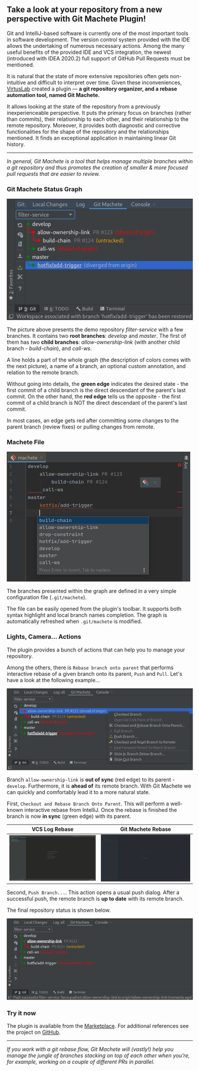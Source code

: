 ## Take a look at your repository from a new perspective with Git Machete Plugin!

Git and IntelliJ-based software is currently one of the most important tools in software development.
The version control system provided with the IDE allows the undertaking of numerous necessary actions. 
Among the many useful benefits of the provided IDE and VCS integration,
the newest (introduced with IDEA 2020.2) full support of GitHub Pull Requests must be mentioned.


It is natural that the state of more extensive repositories often gets non-intuitive and difficult to interpret over time.
Given these inconveniences, [VirtusLab](https://virtuslab.com/) created a plugin  — 
**a git repository organizer, and a rebase automation tool, named Git Machete.**


It allows looking at the state of the repository from a previously inexperienceable perspective.
It puts the primary focus on branches (rather than commits), their relationship to each other, 
and their relationship to the remote repository. 
Moreover, it provides both diagnostic and corrective functionalities 
for the shape of the repository and the relationships mentioned. 
It finds an exceptional application in maintaining linear Git history.

---
_In general, Git Machete is a tool that helps manage multiple branches within a git repository 
and thus promotes the creation of smaller &amp; more focused pull requests that are easier to review._


### Git Machete Status Graph

![Git Machete Tab with demo repository](gmt_dark.png "Git Machete Tab")

The picture above presents the demo repository _filter-service_ with a few branches.
It contains two **root branches**: _develop_ and _master_. 
The first of them has two **child branches**: _allow-ownership-link_ 
(with another child branch - _build-chain_), and _call-ws_.

A line holds a part of the whole graph (the description of colors comes with the next picture),
a name of a branch, an optional custom annotation, and relation to the remote branch. 


Without going into details, the **green edge** indicates the desired state -
the first commit of a child branch is the direct descendant of the parent's last commit.
On the other hand, the **red edge** tells us the opposite -
the first commit of a child branch is NOT the direct descendant of the parent's last commit.


In most cases, an edge gets red after committing some changes to the parent branch (review fixes)
or pulling changes from remote.

### Machete File

![Machete file](machete-file_dark.png "Machete file")

The branches presented within the graph are defined in a very simple configuration file (`.git/machete`).

The file can be easily opened from the plugin's toolbar.
It supports both syntax highlight and local branch names completion.
The graph is automatically refreshed when `.git/machete` is modified.

### Lights, Camera... Actions

The plugin provides a bunch of actions that can help you to manage your repository.

Among the others, there is `Rebase branch onto parent` 
that performs interactive rebase of a given branch onto its parent, `Push` and `Pull`.
Let's have a look at the following example...

![Git Machete - Actions](actions-before_dark.png "Git Machete - Actions - Before")


Branch `allow-ownership-link` is **out of sync** (red edge) to its parent - `develop`.
Furthermore, it is **ahead of** its remote branch.
With Git Machete we can quickly and comfortably lead it to a more natural state. 


First, `Checkout and Rebase Branch Onto Parent`.
This will perform a well-known interactive rebase from IntelliJ.
Once the rebase is finished the branch is now **in sync** (green edge) with its parent.


| VCS Log Rebase | Git Machete Rebase |
| --- | --- |
| ![Git Machete - Rebase](rebase-idea_dark.gif "Rebase From VCS Log") |  ![Git Machete - Rebase](rebase-gm_dark.gif "Rebase From Git Machete") |


Second, `Push Branch...`. 
This action opens a usual push dialog.
After a successful push, the remote branch is **up to date** with its remote branch.


The final repository status is shown below.


![Git Machete - Actions](actions-after_dark.png "Git Machete - Actions - After")


### Try it now

The plugin is available from the [Marketplace](https://plugins.jetbrains.com/plugin/14221-git-machete "Jet Brains Marketplace - Git Machete Plugin").
For additional references see the project on [GitHub](https://github.com/VirtusLab/git-machete-intellij-plugin#git-machete-intellij-plugin "GitHub - Git Machete").

---
_If you work with a git rebase flow, Git Machete will (vastly!) help you manage 
the jungle of branches stacking on top of each other when you're, 
for example, working on a couple of different PRs in parallel._
